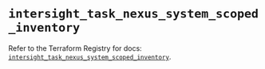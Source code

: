 # `intersight_task_nexus_system_scoped_inventory`

Refer to the Terraform Registry for docs: [`intersight_task_nexus_system_scoped_inventory`](https://registry.terraform.io/providers/ciscodevnet/intersight/1.0.71/docs/resources/task_nexus_system_scoped_inventory).
